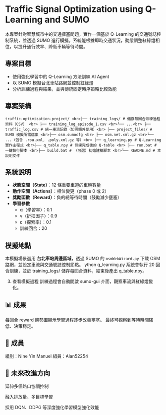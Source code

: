 # Traffic Signal Optimization using Q-Learning and SUMO

本專案針對智慧城市中的交通擁塞問題，實作一個基於 Q-Learning 的交通號誌控制系統，並透過 SUMO 進行模擬。系統能根據即時交通狀況，動態調整紅綠燈相位，以提升通行效率、降低車輛等待時間。

## 專案目標

- 使用強化學習中的 Q-Learning 方法訓練 AI Agent
- 以 SUMO 模擬台北車站路網並控制紅綠燈
- 分析訓練過程與結果，並與傳統固定時序策略比較效能

## 專案架構
```
traffic-optimization-project/ <br>├── training_logs/ # 儲存每回合訓練過程資料（CSV） <br> ├── training_log_episode_1.csv <br>└── ...<br> ├── traffic_log.csv # 統一車流記錄（如需額外使用）<br> ├── project_files/ # SUMO 模擬所需檔案 <br>├── osm.sumocfg <br> ├── osm.net.xml.gz <br>└── ...（包含 .rou.xml, .poly.xml.gz 等）<br> ├── q_learning.py # Q-Learning 實作主程式 <br>├── q_table.npy # 訓練完成後的 Q-table <br> ├── run.bat # 一鍵執行腳本 <br>├── build.bat # （可選）初始建構腳本 <br>└── README.md # 本說明文件
```
##  系統說明

- **狀態空間（State）**：12 條重要車道的車輛數量
- **動作空間（Actions）**：相位變更（phase 0 或 2）
- **獎勵函數（Reward）**：負的總等待時間（鼓勵減少壅塞）
- **學習參數**
  - α（學習率）：0.1
  - γ（折扣因子）：0.9
  - ε（探索率）：0.1
  - 訓練回合：20

## 模擬地點

本模擬場景選用 **台北車站周邊區域**，透過 SUMO 的 `osmWebWizard.py` 下載 OSM 路網，並設定車流與交通號誌控制節點。
ython q_learning.py
系統會執行 20 回合訓練，並於 training_logs/ 儲存每回合資料，結束後產出 q_table.npy。

3. 查看模擬過程
訓練過程會自動開啟 sumo-gui 介面，觀察車流與紅綠燈變化。

## 📊 成果
每回合 reward 趨勢圖顯示學習過程逐步改善壅塞。
最終可觀察到等待時間降低、決策穩定。


## 👥 成員
組別：Nine Yin Manuel
組員：Alan52254

## 📌 未來改進方向
延伸多個路口協調控制

融入排放量、多目標學習

採用 DQN、DDPG 等深度強化學習模型強化效能
